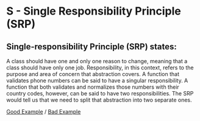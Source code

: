 # S - Single Responsibility Principle (SRP)

## Single-responsibility Principle (SRP) states:

A class should have one and only one reason to change, meaning that a class should have only one job. Responsibility, in this context, refers to the purpose and area of concern that abstraction covers. A function that validates phone numbers can be said to have a singular responsibility. A function that both validates and normalizes those numbers with their country codes, however, can be said to have two responsibilities. The SRP would tell us that we need to split that abstraction into two separate ones.

[Good Example](https://github.com/Andrey-Valciuc/clean_code/tree/main/clean_code/examples/SingleResponsibility/good) / [Bad Example](https://github.com/Andrey-Valciuc/clean_code/tree/main/clean_code/examples/SingleResponsibility/bad)
